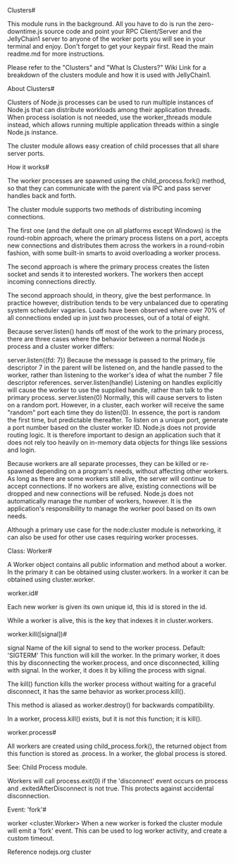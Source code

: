 Clusters#

This module runs in the background.
All you have to do is run the zero-downtime.js source code and point your RPC Client/Server and the JellyChain1 server to anyone of the worker ports you will see in your terminal and enjoy. Don't forget to get your keypair first. 
Read the main readme.md for more instructions.

Please refer to the "Clusters" and "What Is Clusters?" Wiki Link for a breakdown of the clusters module and how it is used with JellyChain1.

About Clusters#

Clusters of Node.js processes can be used to run multiple instances of Node.js that can distribute workloads among their application threads. When process isolation is not needed, use the worker_threads module instead, which allows running multiple application threads within a single Node.js instance.

The cluster module allows easy creation of child processes that all share server ports.

How it works#

The worker processes are spawned using the child_process.fork() method, so that they can communicate with the parent via IPC and pass server handles back and forth.

The cluster module supports two methods of distributing incoming connections.

The first one (and the default one on all platforms except Windows) is the round-robin approach, where the primary process listens on a port, accepts new connections and distributes them across the workers in a round-robin fashion, with some built-in smarts to avoid overloading a worker process.

The second approach is where the primary process creates the listen socket and sends it to interested workers. The workers then accept incoming connections directly.

The second approach should, in theory, give the best performance. In practice however, distribution tends to be very unbalanced due to operating system scheduler vagaries. Loads have been observed where over 70% of all connections ended up in just two processes, out of a total of eight.

Because server.listen() hands off most of the work to the primary process, there are three cases where the behavior between a normal Node.js process and a cluster worker differs:

server.listen({fd: 7}) Because the message is passed to the primary, file descriptor 7 in the parent will be listened on, and the handle passed to the worker, rather than listening to the worker's idea of what the number 7 file descriptor references.
server.listen(handle) Listening on handles explicitly will cause the worker to use the supplied handle, rather than talk to the primary process.
server.listen(0) Normally, this will cause servers to listen on a random port. However, in a cluster, each worker will receive the same "random" port each time they do listen(0). In essence, the port is random the first time, but predictable thereafter. To listen on a unique port, generate a port number based on the cluster worker ID.
Node.js does not provide routing logic. It is therefore important to design an application such that it does not rely too heavily on in-memory data objects for things like sessions and login.

Because workers are all separate processes, they can be killed or re-spawned depending on a program's needs, without affecting other workers. As long as there are some workers still alive, the server will continue to accept connections. If no workers are alive, existing connections will be dropped and new connections will be refused. Node.js does not automatically manage the number of workers, however. It is the application's responsibility to manage the worker pool based on its own needs.

Although a primary use case for the node:cluster module is networking, it can also be used for other use cases requiring worker processes.

Class: Worker#

A Worker object contains all public information and method about a worker. In the primary it can be obtained using cluster.workers. In a worker it can be obtained using cluster.worker.

worker.id#

Each new worker is given its own unique id, this id is stored in the id.

While a worker is alive, this is the key that indexes it in cluster.workers.

worker.kill([signal])#

signal <string> Name of the kill signal to send to the worker process. Default: 'SIGTERM'
This function will kill the worker. In the primary worker, it does this by disconnecting the worker.process, and once disconnected, killing with signal. In the worker, it does it by killing the process with signal.

The kill() function kills the worker process without waiting for a graceful disconnect, it has the same behavior as worker.process.kill().

This method is aliased as worker.destroy() for backwards compatibility.

In a worker, process.kill() exists, but it is not this function; it is kill().

worker.process#

<ChildProcess>
All workers are created using child_process.fork(), the returned object from this function is stored as .process. In a worker, the global process is stored.

See: Child Process module.

Workers will call process.exit(0) if the 'disconnect' event occurs on process and .exitedAfterDisconnect is not true. This protects against accidental disconnection.

Event: 'fork'#

worker <cluster.Worker>
When a new worker is forked the cluster module will emit a 'fork' event. This can be used to log worker activity, and create a custom timeout.

Reference nodejs.org cluster
